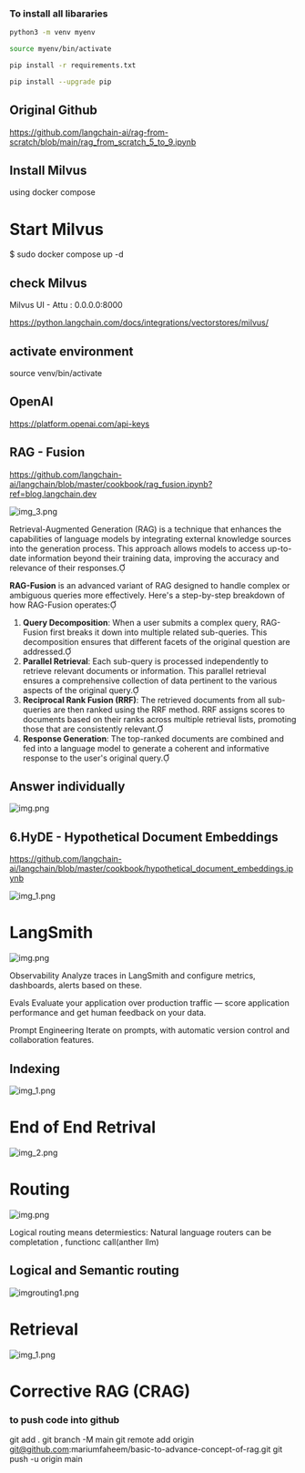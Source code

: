 ### To install all libararies

```sh
python3 -m venv myenv
```

```sh
source myenv/bin/activate
```

```sh
pip install -r requirements.txt
```

```sh
pip install --upgrade pip
```


## Original Github
https://github.com/langchain-ai/rag-from-scratch/blob/main/rag_from_scratch_5_to_9.ipynb

## Install Milvus

using docker compose <Marium attached link>

# Start Milvus
$ sudo docker compose up -d

## check Milvus
Milvus UI - Attu :  0.0.0.0:8000

https://python.langchain.com/docs/integrations/vectorstores/milvus/


## activate environment

source venv/bin/activate


## OpenAI 

https://platform.openai.com/api-keys


## RAG - Fusion
https://github.com/langchain-ai/langchain/blob/master/cookbook/rag_fusion.ipynb?ref=blog.langchain.dev


![img_3.png](images/img_3.png)

Retrieval-Augmented Generation (RAG) is a technique that enhances the capabilities of language models by integrating external knowledge sources into the generation process. This approach allows models to access up-to-date information beyond their training data, improving the accuracy and relevance of their responses.

**RAG-Fusion** is an advanced variant of RAG designed to handle complex or ambiguous queries more effectively. Here's a step-by-step breakdown of how RAG-Fusion operates:

1. **Query Decomposition**: When a user submits a complex query, RAG-Fusion first breaks it down into multiple related sub-queries. This decomposition ensures that different facets of the original question are addressed.
2. **Parallel Retrieval**: Each sub-query is processed independently to retrieve relevant documents or information. This parallel retrieval ensures a comprehensive collection of data pertinent to the various aspects of the original query.
3. **Reciprocal Rank Fusion (RRF)**: The retrieved documents from all sub-queries are then ranked using the RRF method. RRF assigns scores to documents based on their ranks across multiple retrieval lists, promoting those that are consistently relevant.
4. **Response Generation**: The top-ranked documents are combined and fed into a language model to generate a coherent and informative response to the user's original query.


## Answer individually

![img.png](images/img11.png)


## 6.HyDE - Hypothetical Document Embeddings

https://github.com/langchain-ai/langchain/blob/master/cookbook/hypothetical_document_embeddings.ipynb


![img_1.png](images/img_12.png)


# LangSmith

![img.png](images/img.png)

Observability
Analyze traces in LangSmith and configure metrics, dashboards, alerts based on these.

Evals
Evaluate your application over production traffic — score application performance and get human feedback on your data.

Prompt Engineering
Iterate on prompts, with automatic version control and collaboration features.


## Indexing

![img_1.png](images/img_1.png)




# End of End Retrival 

![img_2.png](images/img_2.png)



# Routing

![img.png](img.png)

Logical routing means determiestics:
Natural language routers can be completation , functionc call(anther llm)

## Logical and Semantic routing

![imgrouting1.png](images/imgrouting1.png)



# Retrieval
![img_1.png](img_1.png)


# Corrective RAG (CRAG)



### to push code into github

git add . 
git branch -M main
git remote add origin git@github.com:mariumfaheem/basic-to-advance-concept-of-rag.git
git push -u origin main


